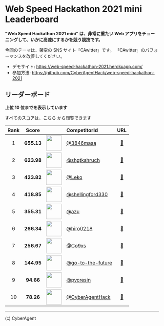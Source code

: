 # Web Speed Hackathon 2021 mini Leaderboard

**"Web Speed Hackathon 2021 mini" は、非常に重たい Web アプリをチューニングして、いかに高速にするかを競う競技です。**

今回のテーマは、架空の SNS サイト「CAwitter」です。
「CAwitter」のパフォーマンスを改善してください。

- デモサイト: https://web-speed-hackathon-2021.herokuapp.com/
- 参加方法: https://github.com/CyberAgentHack/web-speed-hackathon-2021

## リーダーボード

**上位 10 位までを表示しています**

すべてのスコアは、[こちら](./score.csv) から閲覧できます

<!-- leaderboard:start -->

|Rank|Score||CompetitorId|URL|
|:--:|:--:|:--:|:--|:--:|
|1|**655.13**|<img alt="" width="50" height="50" src="https://github.com/3846masa.png?size=100"/>|[@3846masa](https://github.com/3846masa)|[:link:](https://sandbox-wsh-2021.an.r.appspot.com/)|
|2|**623.98**|<img alt="" width="50" height="50" src="https://github.com/shgtkshruch.png?size=100"/>|[@shgtkshruch](https://github.com/shgtkshruch)|[:link:](https://ca-web-speed-hackathon-2021.herokuapp.com/)|
|3|**423.82**|<img alt="" width="50" height="50" src="https://github.com/Leko.png?size=100"/>|[@Leko](https://github.com/Leko)|[:link:](https://leko-web-speed-hackathon-2021.herokuapp.com/)|
|4|**418.85**|<img alt="" width="50" height="50" src="https://github.com/shellingford330.png?size=100"/>|[@shellingford330](https://github.com/shellingford330)|[:link:](https://ca-writter.herokuapp.com/)|
|5|**355.31**|<img alt="" width="50" height="50" src="https://github.com/azu.png?size=100"/>|[@azu](https://github.com/azu)|[:link:](https://web-speed-hackathon-2021-azu.herokuapp.com/)|
|6|**266.34**|<img alt="" width="50" height="50" src="https://github.com/hiro0218.png?size=100"/>|[@hiro0218](https://github.com/hiro0218)|[:link:](https://web-speed-hackathon-2021-hiro.herokuapp.com/)|
|7|**256.67**|<img alt="" width="50" height="50" src="https://github.com/Co9xs.png?size=100"/>|[@Co9xs](https://github.com/Co9xs)|[:link:](https://web-speed-hackathon-2021-co9xs.herokuapp.com/)|
|8|**144.95**|<img alt="" width="50" height="50" src="https://github.com/go-to-the-future.png?size=100"/>|[@go-to-the-future](https://github.com/go-to-the-future)|[:link:](https://web-speed-hackathon-2021-kr.herokuapp.com/)|
|9|**94.66**|<img alt="" width="50" height="50" src="https://github.com/pvcresin.png?size=100"/>|[@pvcresin](https://github.com/pvcresin)|[:link:](https://pvcresin-wsh-2021.herokuapp.com/)|
|10|**78.26**|<img alt="" width="50" height="50" src="https://github.com/CyberAgentHack.png?size=100"/>|[@CyberAgentHack](https://github.com/CyberAgentHack)|[:link:](https://web-speed-hackathon-2021.herokuapp.com/)|

<!-- leaderboard:end -->

---

(c) CyberAgent
